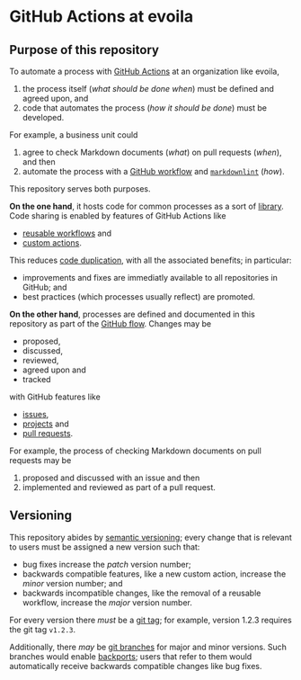 # GitHub Actions at evoila

## Purpose of this repository

To automate a process with [GitHub Actions](https://docs.github.com/en/actions) at an organization like evoila,

1. the process itself (_what should be done when_) must be defined and agreed upon, and
2. code that automates the process (_how it should be done_) must be developed.

For example, a business unit could

1. agree to check Markdown documents (_what_) on pull requests (_when_), and then
2. automate the process with a [GitHub workflow](https://docs.github.com/en/actions/using-workflows/about-workflows) and [`markdownlint`](https://github.com/DavidAnson/markdownlint) (_how_).

This repository serves both purposes.

**On the one hand**,
it hosts code for common processes as a sort of [library](https://en.wikipedia.org/wiki/Library_%28computing%29).
Code sharing is enabled by features of GitHub Actions like

- [reusable workflows](https://docs.github.com/en/actions/using-workflows/reusing-workflows) and
- [custom actions](https://docs.github.com/en/actions/creating-actions/about-custom-actions).

This reduces [code duplication](https://en.wikipedia.org/wiki/Duplicate_code),
with all the associated benefits; in particular:

- improvements and fixes are immediatly available to all repositories in GitHub; and
- best practices (which processes usually reflect) are promoted.

**On the other hand**,
processes are defined and documented in this repository as part of the [GitHub flow](https://docs.github.com/en/get-started/quickstart/github-flow).
Changes may be

- proposed,
- discussed,
- reviewed,
- agreed upon and
- tracked

with GitHub features like

- [issues](https://docs.github.com/en/issues/tracking-your-work-with-issues/about-issues),
- [projects](https://docs.github.com/en/issues/planning-and-tracking-with-projects/learning-about-projects/about-projects) and
- [pull requests](https://docs.github.com/en/pull-requests/collaborating-with-pull-requests/proposing-changes-to-your-work-with-pull-requests/about-pull-requests).

For example, the process of checking Markdown documents on pull requests may be

1. proposed and discussed with an issue and then
2. implemented and reviewed as part of a pull request.

## Versioning

This repository abides by [semantic versioning](https://semver.org/);
every change that is relevant to users must be assigned a new version such that:

- bug fixes increase the _patch_ version number;
- backwards compatible features, like a new custom action, increase the _minor_ version number; and
- backwards incompatible changes, like the removal of a reusable workflow, increase the _major_ version number.

For every version there _must_ be a [git tag](https://www.git-scm.com/book/en/v2/Git-Basics-Tagging);
for example, version 1.2.3 requires the git tag `v1.2.3`.

Additionally, there _may_ be [git branches](https://www.git-scm.com/book/en/v2/Git-Branching-Branches-in-a-Nutshell) for major and minor versions.
Such branches would enable [backports](https://en.wikipedia.org/wiki/Backporting);
users that refer to them would automatically receive backwards compatible changes like bug fixes.
